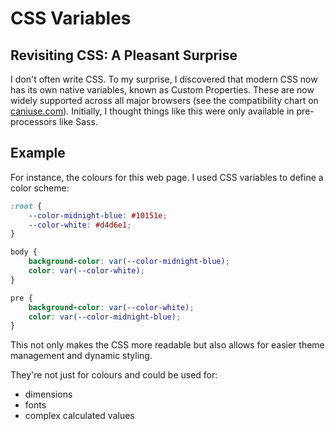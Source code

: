 # CSS Variables


## Revisiting CSS: A Pleasant Surprise
I don't often write CSS. 
To my surprise, I discovered that modern CSS now has its own native variables, known as Custom Properties.
These are now widely supported across all major browsers (see the compatibility chart on [caniuse.com](https://caniuse.com/css-variables)).
Initially, I thought things like this were only available in pre-processors like Sass.


## Example
For instance, the colours for this web page. I used CSS variables to define a color scheme:


```css
:root {
    --color-midnight-blue: #10151e;
    --color-white: #d4d6e1;
}

body {
    background-color: var(--color-midnight-blue);
    color: var(--color-white);
}

pre {
    background-color: var(--color-white);
    color: var(--color-midnight-blue);
}
```

This not only makes the CSS more readable but also allows for easier theme management and dynamic styling.

They're not just for colours and could be used for:

- dimensions
- fonts
- complex calculated values
